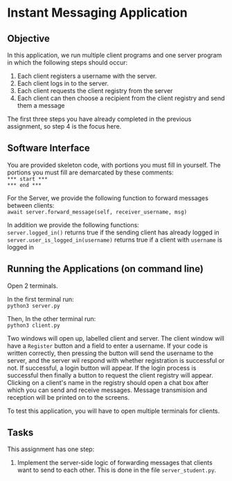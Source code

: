 # Instant Messaging Application

## Objective

In this application, we run multiple client programs and one server program in which the following steps should occur:
1. Each client registers a username with the server.
2. Each client logs in to the server.
3. Each client requests the client registry from the server
4. Each client can then choose a recipient from the client registry and send them a message

The first three steps you have already completed in the previous assignment, so step 4 is the focus here.

## Software Interface

You are provided skeleton code, with portions you must fill in yourself. The portions you must fill are demarcated by 
these comments:  
`*** start ***`  
`*** end ***`  

For the Server, we provide the following function to forward messages between clients:  
`await server.forward_message(self, receiver_username, msg)`

In addition we provide the following functions:  
`server.logged_in()` returns true if the sending client has already logged in  
`server.user_is_logged_in(username)` returns true if a client with `username` is logged in  

## Running the Applications (on command line)

Open 2 terminals.  

In the first terminal run:  
`python3 server.py`    

Then, In the other terminal run:  
`python3 client.py`  

Two windows will open up, labelled client and server. The client window will have a `Register` button and a field to 
enter a username. If your code is written correctly, then pressing the button will send the username to the server, and 
the server wil respond with whether registration is successful or not. If successful, a login button will appear. If the 
login process is successful then finally a button to request the client registry will appear. Clicking on a client's 
name in the registry should open a chat box after which you can send and receive messages. Message transmision and 
reception will be printed on to the screens.

To test this application, you will have to open multiple terminals for clients.

## Tasks

This assignment has one step:
1. Implement the server-side logic of forwarding messages that clients want to send to each other. This is done in the 
   file `server_student.py`.